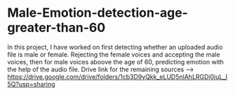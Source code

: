 # Male-Emotion-detection-age-greater-than-60
In this project, I have worked on first detecting whether an uploaded audio file is male or female. Rejecting the female voices and accepting the male voices, then for male voices aboove the age of 60, predicting emotion with the help of the audio file.
Drive link for the remaining sources -->
https://drive.google.com/drive/folders/1cb3D9yQkk_eLUD5nlAhLRGDj0iuL_I5Q?usp=sharing
